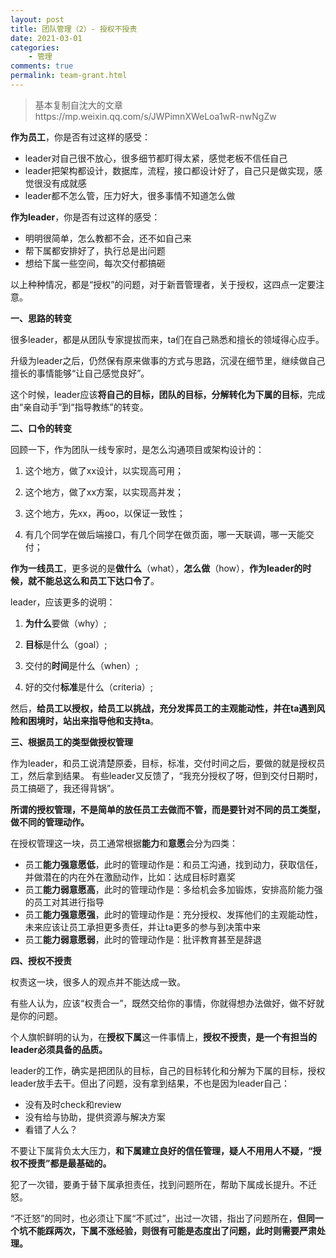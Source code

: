 ```yaml
---
layout: post
title: 团队管理（2）- 授权不授责
date: 2021-03-01
categories:
    - 管理
comments: true
permalink: team-grant.html
---
```


> 基本复制自沈大的文章https://mp.weixin.qq.com/s/JWPimnXWeLoa1wR-nwNgZw

**作为员工**，你是否有过这样的感受：

- leader对自己很不放心，很多细节都盯得太紧，感觉老板不信任自己
- leader把架构都设计，数据库，流程，接口都设计好了，自己只是做实现，感觉很没有成就感
- leader都不怎么管，压力好大，很多事情不知道怎么做

**作为leader**，你是否有过这样的感受：

- 明明很简单，怎么教都不会，还不如自己来
- 帮下属都安排好了，执行总是出问题
- 想给下属一些空间，每次交付都搞砸

以上种种情况，都是“授权”的问题，对于新晋管理者，关于授权，这四点一定要注意。

 **一、思路的转变**

很多leader，都是从团队专家提拔而来，ta们在自己熟悉和擅长的领域得心应手。

升级为leader之后，仍然保有原来做事的方式与思路，沉浸在细节里，继续做自己擅长的事情能够“让自己感觉良好”。

这个时候，leader应该**将自己的目标，团队的目标，分解转化为下属的目标**，完成由“亲自动手”到“指导教练”的转变。

 **二、口令的转变**

回顾一下，作为团队一线专家时，是怎么沟通项目或架构设计的：

1. 这个地方，做了xx设计，以实现高可用；

2. 这个地方，做了xx方案，以实现高并发；

3. 这个地方，先xx，再oo，以保证一致性；

4. 有几个同学在做后端接口，有几个同学在做页面，哪一天联调，哪一天能交付； 

**作为一线员工**，更多说的是**做什么**（what），**怎么做**（how），**作为leader的时候，就不能总这么和员工下达口令了**。

 leader，应该更多的说明：

1. **为什么**要做（why）;

2. **目标**是什么（goal）;

3. 交付的**时间**是什么（when）;

4. 好的交付**标准**是什么（criteria）;

然后，**给员工以授权，给员工以挑战，充分发挥员工的主观能动性，并在ta遇到风险和困境时，站出来指导他和支持ta**。

**三、根据员工的类型做授权管理**

作为leader，和员工说清楚原委，目标，标准，交付时间之后，要做的就是授权员工，然后拿到结果。 有些leader又反馈了，“我充分授权了呀，但到交付日期时，员工搞砸了，我还得背锅”。

**所谓的授权管理，不是简单的放任员工去做而不管，而是要针对不同的员工类型，做不同的管理动作。**

在授权管理这一块，员工通常根据**能力**和**意愿**会分为四类：

- 员工**能力强意愿低**，此时的管理动作是：和员工沟通，找到动力，获取信任，并做潜在的内在外在激励动作，比如：达成目标时嘉奖
- 员工**能力弱意愿高**，此时的管理动作是：多给机会多加锻炼，安排高阶能力强的员工对其进行指导
- 员工**能力强意愿强**，此时的管理动作是：充分授权、发挥他们的主观能动性，未来应该让员工承担更多责任，并让ta更多的参与到决策中来
- 员工**能力弱意愿弱**，此时的管理动作是：批评教育甚至是辞退

**四、授权不授责**

权责这一块，很多人的观点并不能达成一致。

 有些人认为，应该“权责合一”，既然交给你的事情，你就得想办法做好，做不好就是你的问题。

个人旗帜鲜明的认为，在**授权下属**这一件事情上，**授权不授责，是一个有担当的leader必须具备的品质。**

leader的工作，确实是把团队的目标，自己的目标转化和分解为下属的目标，授权leader放手去干。但出了问题，没有拿到结果，不也是因为leader自己：

- 没有及时check和review
- 没有给与协助，提供资源与解决方案
- 看错了人么？

 不要让下属背负太大压力，**和下属建立良好的信任管理，疑人不用用人不疑，“授权不授责”都是最基础的。**

 犯了一次错，要勇于替下属承担责任，找到问题所在，帮助下属成长提升。不迁怒。

 “不迁怒”的同时，也必须让下属“不贰过”，出过一次错，指出了问题所在，**但同一个坑不能踩两次，下属不涨经验，则很有可能是态度出了问题，此时则需要严肃处理。**
